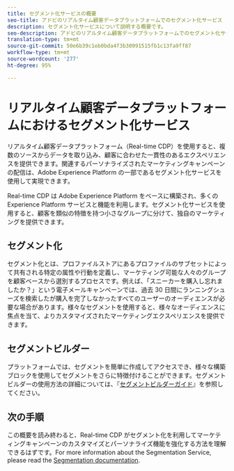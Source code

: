 ```yaml
---
title: セグメント化サービスの概要
seo-title: アドビのリアルタイム顧客データプラットフォームでのセグメント化サービス
description: セグメント化サービスについて説明する概要です。
seo-description: アドビのリアルタイム顧客データプラットフォームでのセグメント化サービスとセグメントについて説明する概要です。
translation-type: tm+mt
source-git-commit: 50e6b39c1eb0bda4f3b30991515fb1c13fa9ff87
workflow-type: tm+mt
source-wordcount: '277'
ht-degree: 95%

---
```



# リアルタイム顧客データプラットフォームにおけるセグメント化サービス

リアルタイム顧客データプラットフォーム（Real-time CDP）を使用すると、複数のソースからデータを取り込み、顧客に合わせた一貫性のあるエクスペリエンスを提供できます。関連するパーソナライズされたマーケティングキャンペーンの配信は、Adobe Experience Platform の一部であるセグメント化サービスを使用して実現できます。

Real-time CDP は Adobe Experience Platform をベースに構築され、多くの Experience Platform サービスと機能を利用します。セグメント化サービスを使用すると、顧客を類似の特徴を持つ小さなグループに分けて、独自のマーケティングを提供できます。

## セグメント化

セグメント化とは、プロファイルストアにあるプロファイルのサブセットによって共有される特定の属性や行動を定義し、マーケティング可能な人々のグループを顧客ベースから選別するプロセスです。例えば、「スニーカーを購入し忘れましたか？」という電子メールキャンペーンでは、過去 30 日間にランニングシューズを検索したが購入を完了しなかったすべてのユーザーのオーディエンスが必要な場合があります。様々なセグメントを使用すると、様々なオーディエンスに焦点を当て、よりカスタマイズされたマーケティングエクスペリエンスを提供できます。

## セグメントビルダー

プラットフォームでは、セグメントを簡単に作成してアクセスでき、様々な構築ブロックを使用してセグメントをさらに特徴付けることができます。セグメントビルダーの使用方法の詳細については、『[セグメントビルダーガイド](./segment-builder-guide.md)』を参照してください。

## 次の手順

この概要を読み終わると、Real-time CDP がセグメント化を利用してマーケティングキャンペーンのカスタマイズとパーソナライズ機能を強化する方法を理解できるはずです。For more information about the Segmentation Service, please read the [Segmentation documentation](../../segmentation/home.md).
